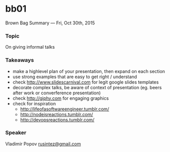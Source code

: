 # bb01
Brown Bag Summary — Fri, Oct 30th, 2015

### Topic 

On giving informal talks

### Takeaways

- make a highlevel plan of your presentation, then expand on each section
- use strong examples that are easy to get right / understand
- check http://www.slidescarnival.com for legit google slides templates
- decorate complex talks, be aware of context of presentation (eg. beers after work or converference presentation)
- check http://giphy.com for engaging graphics
- check for inspiration
  - http://lifeofasoftwareengineer.tumblr.com/ 
  - http://nodejsreactions.tumblr.com/
  - http://devopsreactions.tumblr.com/

### Speaker

Vladimir Popov <rusintez@gmail.com>
